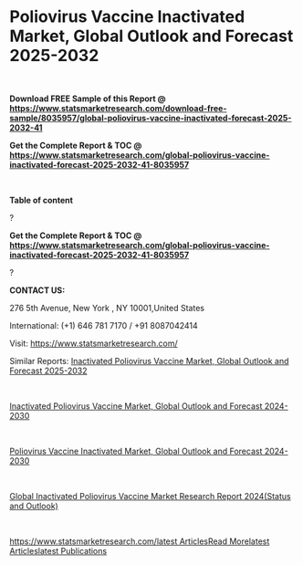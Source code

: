 <h1>Poliovirus Vaccine Inactivated Market, Global Outlook and Forecast 2025-2032</h1><br/><p><strong>Download FREE Sample of this Report @ <a href="https://www.statsmarketresearch.com/download-free-sample/8035957/global-poliovirus-vaccine-inactivated-forecast-2025-2032-41">https://www.statsmarketresearch.com/download-free-sample/8035957/global-poliovirus-vaccine-inactivated-forecast-2025-2032-41</a></strong></p>
 
 
 
 <div><b>Get the Complete Report & TOC @ <a href="https://www.statsmarketresearch.com/global-poliovirus-vaccine-inactivated-forecast-2025-2032-41-8035957">https://www.statsmarketresearch.com/global-poliovirus-vaccine-inactivated-forecast-2025-2032-41-8035957</a></b></div>
 
 
 
 <p><br />
 
 <b>Table of content</b></p>
 
 
 
 <p>? </p>
 
 
 
 <div><b>Get the Complete Report & TOC @ <a href="https://www.statsmarketresearch.com/global-poliovirus-vaccine-inactivated-forecast-2025-2032-41-8035957">https://www.statsmarketresearch.com/global-poliovirus-vaccine-inactivated-forecast-2025-2032-41-8035957</a></b></div>
 
 
 
 <p>? </p>
 
 
 
 <p><b>CONTACT US:</b><br />
 
 276 5th Avenue, New York , NY 10001,United States<br />
 
 International: (+1) 646 781 7170 / +91 8087042414<br />
 
 Visit: <a href="https://www.statsmarketresearch.com/">https://www.statsmarketresearch.com/</a><br />
 
 Similar Reports: <a href="https://www.statsmarketresearch.com/global-poliovirus-vaccine-inactivated-forecast-2025-2032-41-8035957">Inactivated Poliovirus Vaccine Market, Global Outlook and Forecast 2025-2032</a><br />
 
 <br />
 
 <a href="https://www.statsmarketresearch.com/global-poliovirus-vaccine-inactivated-forecast-2025-2032-41-8035957">Inactivated Poliovirus Vaccine Market, Global Outlook and Forecast 2024-2030</a><br />
 
 <br />
 
 <a href="https://www.statsmarketresearch.com/global-poliovirus-vaccine-inactivated-forecast-2025-2032-41-8035957">Poliovirus Vaccine Inactivated Market, Global Outlook and Forecast 2024-2030</a><br />
 
 <br />
 
 <a href="https://www.statsmarketresearch.com/global-poliovirus-vaccine-inactivated-forecast-2025-2032-41-8035957">Global Inactivated Poliovirus Vaccine Market Research Report 2024(Status and Outlook)</a><br />
 
 <br />
 
 <a href="https://gyeongbokgung.com">https://www.statsmarketresearch.com/</a><a href="https://hallyeomaritime.com">latest Articles</a><a href="https://jingwansa.com">Read More</a><a href="https://nguoiviet.jp/">latest Articles</a><a href="https://www.intelmarketresearch.com/">latest Publications</a></p>